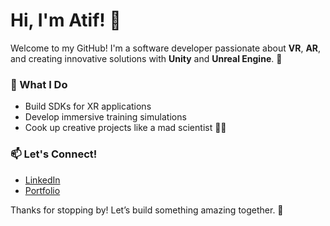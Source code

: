 # Hi, I'm Atif! 👋

Welcome to my GitHub! I'm a software developer passionate about **VR**, **AR**,  and creating innovative solutions with **Unity** and **Unreal Engine**. 🚀

### 🔧 What I Do
- Build SDKs for XR applications
- Develop immersive training simulations
- Cook up creative projects like a mad scientist 👨‍🍳

### 📫 Let's Connect!
- [LinkedIn](https://linkedin.com/in/atifmmahmud/)
- [Portfolio](atifm.com)

Thanks for stopping by! Let’s build something amazing together. 🌟
